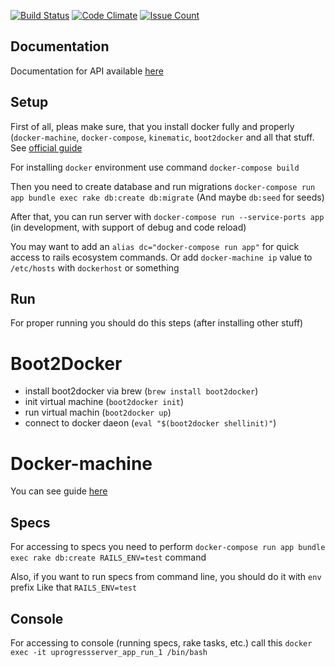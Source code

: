 [![Build Status](https://travis-ci.org/vforvad/Uprogress-server.svg?branch=master)](https://travis-ci.org/vforvad/Uprogress-server)
[![Code Climate](https://codeclimate.com/github/vforvad/Uprogress-server/badges/gpa.svg)](https://codeclimate.com/github/vforvad/Uprogress-server)
[![Issue Count](https://codeclimate.com/github/vforvad/Uprogress-server/badges/issue_count.svg)](https://codeclimate.com/github/vforvad/Uprogress-server)

## Documentation

Documentation for API available [here](https://github.com/vforvad/Uprogress-server/wiki/Docs)

## Setup

First of all, pleas make sure, that you install docker fully and properly (`docker-machine`,
  `docker-compose`, `kinematic`, `boot2docker` and all that stuff. See [official guide](https://docs.docker.com/toolbox/toolbox_install_mac/)

For installing `docker` environment use command `docker-compose build`

Then you need to create database and run migrations
`docker-compose run app bundle exec rake db:create db:migrate`
(And maybe `db:seed` for seeds)

After that, you can run server with
`docker-compose run --service-ports app` (in development, with support of debug and code reload)

You may want to add an `alias dc="docker-compose run app"` for quick access to rails ecosystem commands.
Or add `docker-machine ip` value to `/etc/hosts` with `dockerhost` or something

## Run

For proper running you should do this steps (after installing other stuff)

# Boot2Docker

* install boot2docker via brew (`brew install boot2docker`)
* init virtual machine (`boot2docker init`)
* run virtual machin (`boot2docker up`)
* connect to docker daeon (`eval "$(boot2docker shellinit)"`)

# Docker-machine

You can see guide [here](https://docs.docker.com/machine/get-started/)

## Specs

For accessing to specs you need to perform
`docker-compose run app bundle exec rake db:create RAILS_ENV=test` command

Also, if you want to run specs from command line, you should do it with `env` prefix
Like that `RAILS_ENV=test`

## Console

For accessing to console (running specs, rake tasks, etc.)
call this `docker exec -it uprogressserver_app_run_1 /bin/bash`
